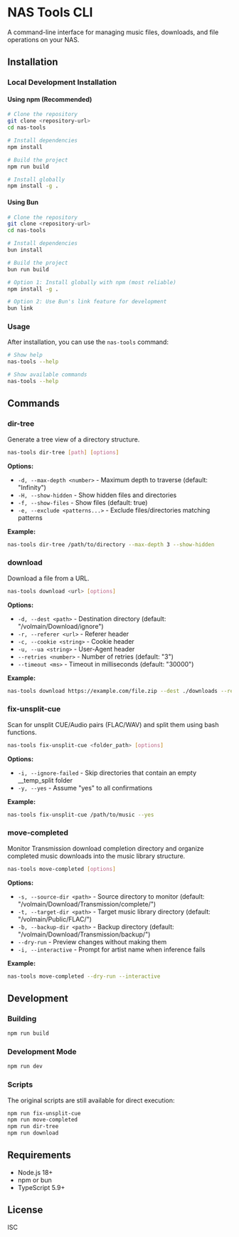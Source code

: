 # NAS Tools CLI

A command-line interface for managing music files, downloads, and file operations on your NAS.

## Installation

### Local Development Installation

#### Using npm (Recommended)

```bash
# Clone the repository
git clone <repository-url>
cd nas-tools

# Install dependencies
npm install

# Build the project
npm run build

# Install globally
npm install -g .
```

#### Using Bun

```bash
# Clone the repository
git clone <repository-url>
cd nas-tools

# Install dependencies
bun install

# Build the project
bun run build

# Option 1: Install globally with npm (most reliable)
npm install -g .

# Option 2: Use Bun's link feature for development
bun link
```

### Usage

After installation, you can use the `nas-tools` command:

```bash
# Show help
nas-tools --help

# Show available commands
nas-tools --help
```

## Commands

### dir-tree

Generate a tree view of a directory structure.

```bash
nas-tools dir-tree [path] [options]
```

**Options:**

- `-d, --max-depth <number>` - Maximum depth to traverse (default: "Infinity")
- `-H, --show-hidden` - Show hidden files and directories
- `-f, --show-files` - Show files (default: true)
- `-e, --exclude <patterns...>` - Exclude files/directories matching patterns

**Example:**

```bash
nas-tools dir-tree /path/to/directory --max-depth 3 --show-hidden
```

### download

Download a file from a URL.

```bash
nas-tools download <url> [options]
```

**Options:**

- `-d, --dest <path>` - Destination directory (default: "/volmain/Download/ignore")
- `-r, --referer <url>` - Referer header
- `-c, --cookie <string>` - Cookie header
- `-u, --ua <string>` - User-Agent header
- `--retries <number>` - Number of retries (default: "3")
- `--timeout <ms>` - Timeout in milliseconds (default: "30000")

**Example:**

```bash
nas-tools download https://example.com/file.zip --dest ./downloads --retries 5
```

### fix-unsplit-cue

Scan for unsplit CUE/Audio pairs (FLAC/WAV) and split them using bash functions.

```bash
nas-tools fix-unsplit-cue <folder_path> [options]
```

**Options:**

- `-i, --ignore-failed` - Skip directories that contain an empty \_\_temp_split folder
- `-y, --yes` - Assume "yes" to all confirmations

**Example:**

```bash
nas-tools fix-unsplit-cue /path/to/music --yes
```

### move-completed

Monitor Transmission download completion directory and organize completed music downloads into the music library structure.

```bash
nas-tools move-completed [options]
```

**Options:**

- `-s, --source-dir <path>` - Source directory to monitor (default: "/volmain/Download/Transmission/complete/")
- `-t, --target-dir <path>` - Target music library directory (default: "/volmain/Public/FLAC/")
- `-b, --backup-dir <path>` - Backup directory (default: "/volmain/Download/Transmission/backup/")
- `--dry-run` - Preview changes without making them
- `-i, --interactive` - Prompt for artist name when inference fails

**Example:**

```bash
nas-tools move-completed --dry-run --interactive
```

## Development

### Building

```bash
npm run build
```

### Development Mode

```bash
npm run dev
```

### Scripts

The original scripts are still available for direct execution:

```bash
npm run fix-unsplit-cue
npm run move-completed
npm run dir-tree
npm run download
```

## Requirements

- Node.js 18+
- npm or bun
- TypeScript 5.9+

## License

ISC
